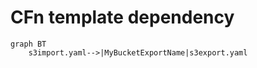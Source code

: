 # CFn template dependency

```mermaid
graph BT
    s3import.yaml-->|MyBucketExportName|s3export.yaml
```
